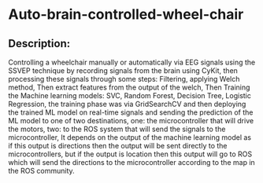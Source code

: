 # Auto-brain-controlled-wheel-chair
## Description:
Controlling a wheelchair manually or automatically via EEG signals using the SSVEP technique by recording signals from the brain using CyKit, then processing these signals through some steps: Filtering, applying Welch method, Then extract features from the output of the welch, Then Training the Machine learning models: SVC, Random Forest, Decision Tree, Logistic Regression, the training phase was via GridSearchCV and then deploying the trained ML model on real-time signals and sending the prediction of the ML model to one of two destinations, one: the microcontroller that will drive the motors, two: to the ROS system that will send the signals to the microcontroller, It depends on the output of the machine learning model as if this output is directions then the output will be sent directly to the microcontrollers, but if the output is location then this output will go to ROS which will send the directions to the microcontroller according to the map in the ROS community.
